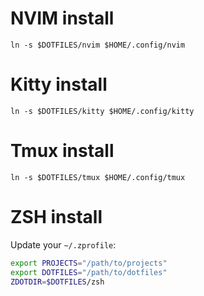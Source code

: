 # NVIM install
`ln -s $DOTFILES/nvim $HOME/.config/nvim`
# Kitty install
`ln -s $DOTFILES/kitty $HOME/.config/kitty`
# Tmux install
`ln -s $DOTFILES/tmux $HOME/.config/tmux`

# ZSH install
Update your `~/.zprofile`:
```sh
export PROJECTS="/path/to/projects"
export DOTFILES="/path/to/dotfiles"
ZDOTDIR=$DOTFILES/zsh
```
